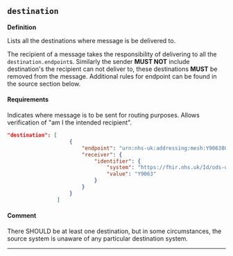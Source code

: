 ## `destination`

<b>Definition</b><br>

Lists all the destinations where message is be delivered to. 

The recipient of a message takes the responsibility of delivering to all the `destination.endpoint`s. Similarly the sender **MUST NOT** include destination's the recipient can not deliver to, these destinations **MUST** be removed from the message. Additional rules for endpoint can be found in the source section below.

 #### Requirements

 Indicates where message is to be sent for routing purposes.  Allows verification of "am I the intended recipient".

```json
"destination": [
                    {
                        "endpoint": "urn:nhs-uk:addressing:mesh:Y90638OT002",
                        "receiver": {
                            "identifier": {
                                "system": "https://fhir.nhs.uk/Id/ods-organization-code",
                                "value": "Y9063"
                            }
                        }
                    }
                ]
```

 #### Comment

 There SHOULD be at least one destination, but in some circumstances, the source system is unaware of any particular destination system.

 ---